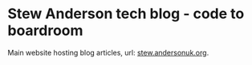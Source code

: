 # Stew Anderson tech blog - code to boardroom

Main website hosting blog articles, url: [stew.andersonuk.org](https://stew.andersonuk.org).
